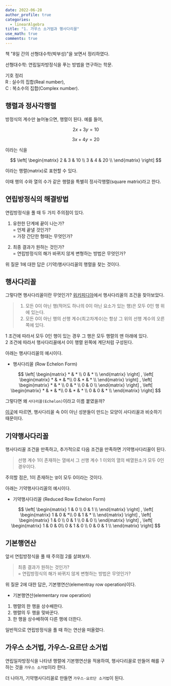 ```yaml
---
date: 2022-06-28
author_profile: true
categories:
  - linearAlgebra
title: "1. 가우스 소거법과 행사다리꼴"
use_math: true
comments: true
---
```


책 "8일 간의 선형대수학(박부성)"을 보면서 정리하였다.

선형대수학:  연립일차방정식을 푸는 방법을 연구하는 학문.

기호 정리  
R : 실수의 집합(Real number),  
C : 복소수의 집합(Complex number).  

## 행렬과 정사각행렬

방정식의 계수만 늘어놓으면, 행렬이 된다. 예를 들어,

$$
2x + 3y = 10
$$  

$$
3x + 4y = 20
$$

이라는 식을

$$ 
\left[
\begin{matrix}
    2 & 3 & 10 \\
    3 & 4 & 20 \\
\end{matrix}
\right] 
$$

이라는 행렬(matrix)로 표현할 수 있다.

이때 행의 수와 열의 수가 같은 행렬을 특별히 정사각행렬(square matrix)라고 한다.

## 연립방정식의 해결방법

연립방정식을 풀 때 두 가지 주의점이 있다. 

1. 유한한 단계에 끝이 나는가?   
= 언제 끝낼 것인가?  
= 가장 간단한 형태는 무엇인가?

2. 최종 결과가 원하는 것인가?  
= 연립방정식의 해가 바뀌지 않게 변형하는 방법은 무엇인가?

위 질문 1에 대한 답은 (기약)행사다리꼴의 행렬을 찾는 것이다.  

## 행사다리꼴

그렇다면 행사다리꼴이란 무엇인가? [위키피디아](https://ko.wikipedia.org/wiki/%EC%82%AC%EB%8B%A4%EB%A6%AC%EA%BC%B4%ED%96%89%EB%A0%AC)에서 행사다리꼴의 조건을 찾아보았다.

> 1. 모든 0이 아닌 행(적어도 하나의 0이 아닌 요소가 있는 행)은 모두 0인 행 위에 있는다.  
> 2. 모든 0이 아닌 행의 선행 계수(최고차계수)는 항상 그 위의 선행 계수의 오른쪽에 있다.  

1 조건에 따라서 모두 0인 행이 있는 경우 그 행은 모두 행렬의 맨 아래에 있다.  
2 조건에 따라서 행사다리꼴에서 0이 행렬 왼쪽에 계단처럼 구성된다.  

아래는 행사다리꼴의 예시이다.

* 행사다리꼴 (Row Echelon Form)

$$
\left[
\begin{matrix}
    * & * \\
    0 & * \\
\end{matrix}
\right] 
,
\left[
\begin{matrix}
    * & * & *\\
    0 & * & * \\
\end{matrix}
\right] 
,
\left[
\begin{matrix}
    * & * \\
    0 & * \\
    0 & 0 \\
\end{matrix}
\right] 
,
\left[
\begin{matrix}
    * & * & *\\
    0 & * & * \\
    0 & 0 & * \\
\end{matrix}
\right] 
$$

그렇다면 왜 `사다리꼴(Echelon)`이라고 이름 붙였을까?

[이곳](https://gosamy.tistory.com/22)에 따르면, 행사다리꼴 속 0이 아닌 성분들이 만드는 모양이 사다리꼴과 비슷하기 때문이다.  

## 기약행사다리꼴

행사다리꼴 조건을 만족하고, 추가적으로 다음 조건을 만족하면 기약행사다리꼴이 된다.

> 선행 계수 1이 존재하는 열에서 그 선행 계수 1 이외의 열의 배열원소가 모두 0인 경우이다.

주의할 점은, 1이 존재하는 `열`이 모두 0이라는 것이다.

아래는 기약행사다리꼴의 예시이다.

* 기약행사다리꼴 (Reduced Row Echelon Form)

$$ \left[
\begin{matrix}
    1 & 0 \\
    0 & 1 \\
\end{matrix}
\right] 
,
\left[
\begin{matrix}
    1 & 0 & *\\
    0 & 1 & * \\
\end{matrix}
\right] 
,
\left[
\begin{matrix}
    1 & 0 \\
    0 & 1 \\
    0 & 0 \\
\end{matrix}
\right] 
,
\left[
\begin{matrix}
    1 & 0 & 0\\
    0 & 1 & 0 \\
    0 & 0 & 1 \\
\end{matrix}
\right] 
$$  

## 기본행연산

앞서 연립방정식을 풀 때 주의점 2를 살펴보자.

> 최종 결과가 원하는 것인가?  
> = 연립방정식의 해가 바뀌지 않게 변형하는 방법은 무엇인가?

위 질문 2에 대한 답은, 기본행연산(elementray row operation)이다.

* 기본행연산(elementary row operation)
1. 행렬의 한 행을 상수배한다.  
2. 행렬의 두 행을 맞바꾼다.  
3. 한 행을 상수배하여 다른 행에 더한다.  

일반적으로 연립방정식을 풀 때 하는 연산을 떠올렸다.  

## 가우스 소거법, 가우스-요르단 소거법

연립일차방정식을 나타낸 행렬에 기본행연산을 적용하여, 행사다리꼴로 만들어 해를 구하는 것을 `가우스 소거법`이라 한다.

더 나아가, 기약행사다리꼴로 만들면 `가우스-요르단 소거법`이 된다.

